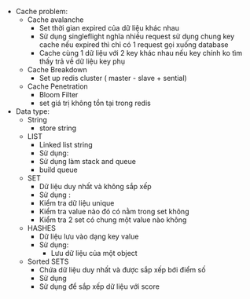 * Cache problem:
  * Cache avalanche
    * Set thời gian expired của dữ liệu khác nhau
    * Sử dụng singleflight nghĩa nhiều request sử dụng chung key cache nếu expired thì chỉ có 1 request gọi xuống database
    * Cache cùng 1 dữ liệu với 2 key khác nhau nếu key chính ko tìm thấy trả về dữ liệu key phụ 
  * Cache Breakdown
    * Set up redis cluster ( master - slave +  sential)
  * Cache Penetration 
    * Bloom Filter
    * set giá trị không tồn tại trong redis
* Data type:
  * String
    * store string
  * LIST
    * Linked list string
    * Sử dụng: 
    * Sử dụng làm stack and queue
    * build queue
  * SET
    * Dữ liệu duy nhất và không sắp xếp
    * Sử dụng : 
    * Kiểm tra dữ liệu unique
    * Kiểm tra value nào đó có nằm trong set không
    * Kiểm tra 2 set có chung một value nào không  
  * HASHES
    * Dữ liệu lưu vào dạng key value
    * Sử dụng:
      * Lưu dữ liệu của một object
  * Sorted SETS
    * Chứa dữ liệu duy nhất và được sắp xếp bới điểm số
    * Sử dụng 
    * Sử dụng để sắp xếp dữ liệu với score